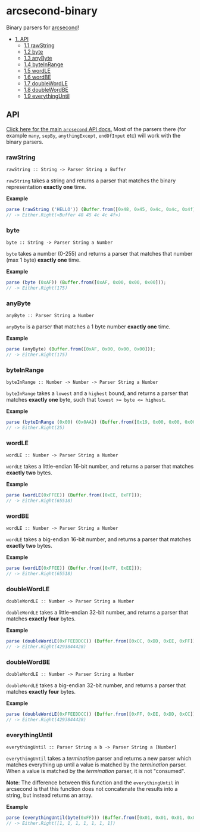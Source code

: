 # arcsecond-binary

Binary parsers for <a href="https://github.com/francisrstokes/arcsecond">arcsecond</a>!

- [1. API](#api)
  - [1.1 rawString](#rawString)
  - [1.2 byte](#byte)
  - [1.3 anyByte](#anyByte)
  - [1.4 byteInRange](#byteInRange)
  - [1.5 wordLE](#wordLE)
  - [1.6 wordBE](#wordBE)
  - [1.7 doubleWordLE](#doubleWordLE)
  - [1.8 doubleWordBE](#doubleWordBE)
  - [1.9 everythingUntil](#everythingUntil)

## API

<a href="https://github.com/francisrstokes/arcsecond#api">Click here for the main `arcsecond` API docs.</a> Most of the parsers there (for example `many`, `sepBy`, `anythingExcept`, `endOfInput` etc) will work with the binary parsers.

### rawString

`rawString :: String -> Parser String a Buffer`

`rawString` takes a string and returns a parser that matches the binary representation **exactly one** time.

**Example**
```javascript
parse (rawString ('HELLO')) (Buffer.from([0x48, 0x45, 0x4c, 0x4c, 0x4f]));
// -> Either.Right(<Buffer 48 45 4c 4c 4f>)
```

### byte

`byte :: String -> Parser String a Number`

`byte` takes a number (0-255) and returns a parser that matches that number (max 1 byte) **exactly one** time.

**Example**
```javascript
parse (byte (0xAF)) (Buffer.from([0xAF, 0x00, 0x00, 0x00]));
// -> Either.Right(175)
```

### anyByte

`anyByte :: Parser String a Number`

`anyByte` is a parser that matches a 1 byte number **exactly one** time.

**Example**
```javascript
parse (anyByte) (Buffer.from([0xAF, 0x00, 0x00, 0x00]));
// -> Either.Right(175)
```

### byteInRange

`byteInRange :: Number -> Number -> Parser String a Number`

`byteInRange` takes a `lowest` and a `highest` bound, and returns a parser that matches **exactly one** byte, such that `lowest >= byte <= highest`.

**Example**
```javascript
parse (byteInRange (0x00) (0x0AA)) (Buffer.from([0x19, 0x00, 0x00, 0x00]));
// -> Either.Right(25)
```

### wordLE

`wordLE :: Number -> Parser String a Number`

`wordLE` takes a little-endian 16-bit number, and returns a parser that matches **exactly two** bytes.

**Example**
```javascript
parse (wordLE(0xFFEE)) (Buffer.from([0xEE, 0xFF]));
// -> Either.Right(65518)
```

### wordBE

`wordLE :: Number -> Parser String a Number`

`wordLE` takes a big-endian 16-bit number, and returns a parser that matches **exactly two** bytes.

**Example**
```javascript
parse (wordLE(0xFFEE)) (Buffer.from([0xFF, 0xEE]));
// -> Either.Right(65518)
```

### doubleWordLE

`doubleWordLE :: Number -> Parser String a Number`

`doubleWordLE` takes a little-endian 32-bit number, and returns a parser that matches **exactly four** bytes.

**Example**
```javascript
parse (doubleWordLE(0xFFEEDDCC)) (Buffer.from([0xCC, 0xDD, 0xEE, 0xFF]));
// -> Either.Right(4293844428)
```

### doubleWordBE

`doubleWordLE :: Number -> Parser String a Number`

`doubleWordLE` takes a big-endian 32-bit number, and returns a parser that matches **exactly four** bytes.

**Example**
```javascript
parse (doubleWordLE(0xFFEEDDCC)) (Buffer.from([0xFF, 0xEE, 0xDD, 0xCC]));
// -> Either.Right(4293844428)
```

### everythingUntil

`everythingUntil :: Parser String a b -> Parser String a [Number]`

`everythingUntil` takes a *termination* parser and returns a new parser which matches everything up until a value is matched by the *termination* parser. When a value is matched by the *termination* parser, it is not "consumed".

**Note**: The difference between this function and the `everythingUntil` in arcsecond is that this function does not concatenate the results into a string, but instead returns an array.

**Example**
```javascript
parse (everythingUntil(byte(0xFF))) (Buffer.from([0x01, 0x01, 0x01, 0x01, 0x01, 0x01, 0x01, 0xFF]));
// -> Either.Right([1, 1, 1, 1, 1, 1, 1])
```
